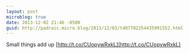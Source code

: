 ```yaml
---
layout: post
microblog: true
date: 2013-12-02 21:46 -0500
guid: http://padraic.micro.blog/2013/12/03/t407702254435991552.html
---
```

Small things add up [http://t.co/CUopywRxkL](http://t.co/CUopywRxkL)
